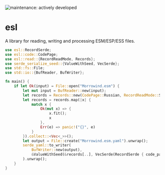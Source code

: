 ![maintenance: actively developed](https://img.shields.io/badge/maintenance-actively--developed-brightgreen.svg)

# esl

A library for reading, writing and processing ESM/ESP/ESS files.

```rust
use esl::RecordSerde;
use esl::code::CodePage;
use esl::read::{RecordReadMode, Records};
use serde_serialize_seed::{ValueWithSeed, VecSerde};
use std::fs::File;
use std::io::{BufReader, BufWriter};

fn main() {
    if let Ok(input) = File::open("Morrowind.esm") {
        let mut input = BufReader::new(input);
        let records = Records::new(CodePage::Russian, RecordReadMode::Strict, 0, &mut input);
        let records = records.map(|x| {
            match x {
                Ok(mut x) => {
                    x.fit();
                    x
                },
                Err(e) => panic!("{}", e)
            }
        }).collect::<Vec<_>>();
        let output = File::create("Morrowind.esm.yaml").unwrap();
        serde_yaml::to_writer(
            BufWriter::new(output),
            &ValueWithSeed(&records[..], VecSerde(RecordSerde { code_page: None }))
        ).unwrap();
    }
}
```
